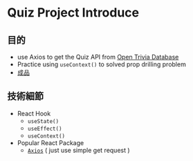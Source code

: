 # Quiz Project Introduce

## 目的
  * use Axios to get the Quiz API from [Open Trivia Database](https://opentdb.com/api_config.php)
  * Practice using `useContext()` to solved prop drilling problem
  * [成品]( )



## 技術細節
  * React Hook
    * `useState()`
    * `useEffect()`
    * `useContext()`
  * Popular React Package
    * [`Axios`](https://axios-http.com/) ( just use simple get request )
 
